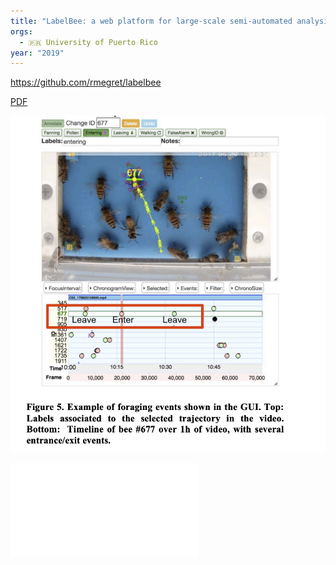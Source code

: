 ```yaml
---
title: "LabelBee: a web platform for large-scale semi-automated analysis of honeybee behavior from video"
orgs:
  - 🇵🇷 University of Puerto Rico
year: "2019"
---
```

https://github.com/rmegret/labelbee

[PDF](pdfs/3359115.3359120.pdf)

![](pdfs/Screenshot%202023-10-25%20at%2002.28.50.png)


![](pdfs/3359115.3359120.pdf)